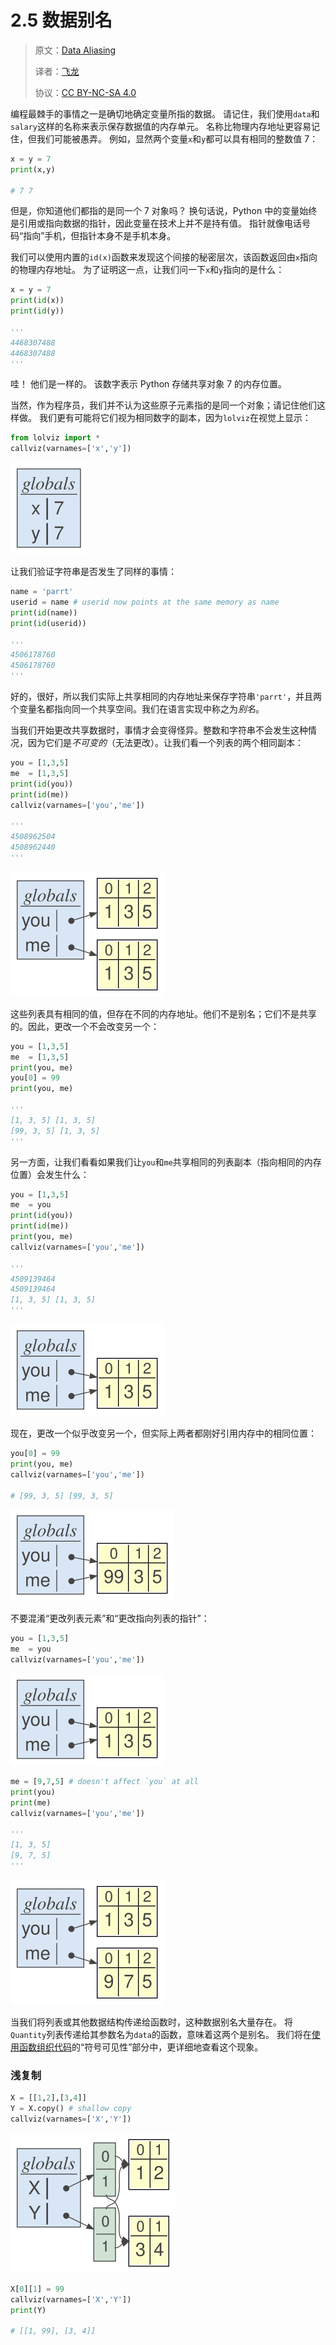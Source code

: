 # 2.5 数据别名

> 原文：[Data Aliasing](https://github.com/parrt/msds501/blob/master/notes/aliasing.ipynb)
> 
> 译者：[飞龙](https://github.com/wizardforcel)
> 
> 协议：[CC BY-NC-SA 4.0](http://creativecommons.org/licenses/by-nc-sa/4.0/)


编程最棘手的事情之一是确切地确定变量所指的数据。 请记住，我们使用`data`和`salary`这样的名称来表示保存数据值的内存单元。 名称比物理内存地址更容易记住，但我们可能被愚弄。 例如，显然两个变量`x`和`y`都可以具有相同的整数值 7：

```python
x = y = 7
print(x,y)

# 7 7
```

但是，你知道他们都指的是同一个 7 对象吗？ 换句话说，Python 中的变量始终是引用或指向数据的指针，因此变量在技术上并不是持有值。 指针就像电话号码“指向”手机，但指针本身不是手机本身。

我们可以使用内置的`id(x)`函数来发现这个间接的秘密层次，该函数返回由`x`指向的物理内存地址。 为了证明这一点，让我们问一下`x`和`y`指向的是什么：

```python
x = y = 7
print(id(x))
print(id(y))

'''
4468307488
4468307488
'''
```

哇！ 他们是一样的。 该数字表示 Python 存储共享对象 7 的内存位置。

当然，作为程序员，我们并不认为这些原子元素指的是同一个对象；请记住他们这样做。 我们更有可能将它们视为相同数字的副本，因为`lolviz`在视觉上显示：


```python
from lolviz import *
callviz(varnames=['x','y'])
```

![svg](img/2.5_aliasing_6_0.svg)

让我们验证字符串是否发生了同样的事情：

```python
name = 'parrt'
userid = name # userid now points at the same memory as name
print(id(name))
print(id(userid))

'''
4506178760
4506178760
'''
```

好的，很好，所以我们实际上共享相同的内存地址来保存字符串`'parrt'`，并且两个变量名都指向同一个共享空间。我们在语言实现中称之为*别名*。

当我们开始更改共享数据时，事情才会变得怪异。整数和字符串不会发生这种情况，因为它们是*不可变的*（无法更改）。让我们看一个列表的两个相同副本：

```python
you = [1,3,5]
me  = [1,3,5]
print(id(you))
print(id(me))
callviz(varnames=['you','me'])

'''
4508962504
4508962440
'''
```

![svg](img/2.5_aliasing_10_1.svg)

这些列表具有相同的值，但存在不同的内存地址。他们不是别名；它们不是共享的。因此，更改一个不会改变另一个：

```python
you = [1,3,5]
me  = [1,3,5]
print(you, me)
you[0] = 99
print(you, me)

'''
[1, 3, 5] [1, 3, 5]
[99, 3, 5] [1, 3, 5]
'''
```

另一方面，让我们看看如果我们让`you`和`me`共享相同的列表副本（指向相同的内存位置）会发生什么：

```python
you = [1,3,5]
me  = you
print(id(you))
print(id(me))
print(you, me)
callviz(varnames=['you','me'])

'''
4509139464
4509139464
[1, 3, 5] [1, 3, 5]
'''
```

![svg](img/2.5_aliasing_14_1.svg)


现在，更改一个似乎改变另一个，但实际上两者都刚好引用内存中的相同位置：

```python
you[0] = 99
print(you, me)
callviz(varnames=['you','me'])

# [99, 3, 5] [99, 3, 5]
```

![svg](img/2.5_aliasing_16_1.svg)

不要混淆“更改列表元素”和“更改指向列表的指针”：

```python
you = [1,3,5]
me  = you
callviz(varnames=['you','me'])
```

![svg](img/2.5_aliasing_18_0.svg)

```python
me = [9,7,5] # doesn't affect `you` at all
print(you)
print(me)
callviz(varnames=['you','me'])

'''
[1, 3, 5]
[9, 7, 5]
'''
```

![svg](img/2.5_aliasing_19_1.svg)

当我们将列表或其他数据结构传递给函数时，这种数据别名大量存在。 将`Quantity`列表传递给其参数名为`data`的函数，意味着这两个是别名。 我们将在[使用函数组织代码](functions.ipynb)的“符号可见性”部分中，更详细地查看这个现象。

### 浅复制

```python
X = [[1,2],[3,4]]
Y = X.copy() # shallow copy
callviz(varnames=['X','Y'])
```

![svg](img/2.5_aliasing_22_0.svg)

```python
X[0][1] = 99
callviz(varnames=['X','Y'])
print(Y)

# [[1, 99], [3, 4]]
```
